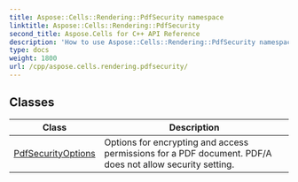 ```yaml
---
title: Aspose::Cells::Rendering::PdfSecurity namespace
linktitle: Aspose::Cells::Rendering::PdfSecurity
second_title: Aspose.Cells for C++ API Reference
description: 'How to use Aspose::Cells::Rendering::PdfSecurity namespace in C++.'
type: docs
weight: 1800
url: /cpp/aspose.cells.rendering.pdfsecurity/
---
```




## Classes

| Class | Description |
| --- | --- |
| [PdfSecurityOptions](./pdfsecurityoptions/) | Options for encrypting and access permissions for a PDF document. PDF/A does not allow security setting. |

